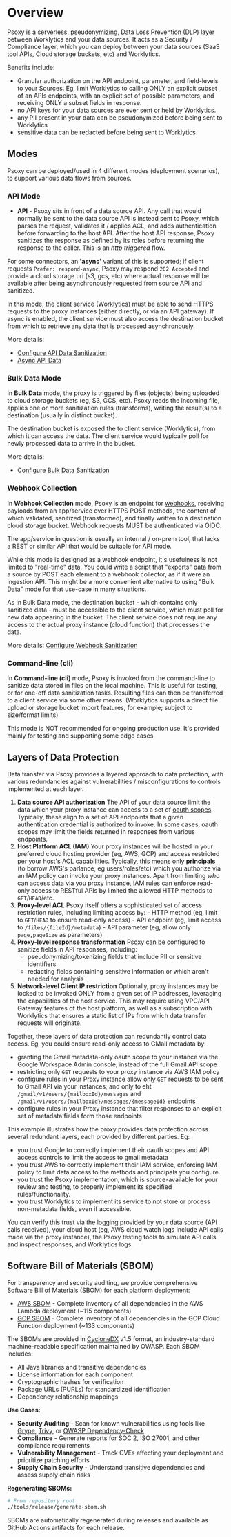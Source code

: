 # Overview

Psoxy is a serverless, pseudonymizing, Data Loss Prevention (DLP) layer between Worklytics and your data sources. It acts as a Security / Compliance layer, which you can deploy between your data sources (SaaS tool APIs, Cloud storage buckets, etc) and Worklytics.

Benefits include:
  - Granular authorization on the API endpoint, parameter, and field-levels to your Sources. Eg, limit Worklytics to calling ONLY an explicit subset of an APIs endpoints, with an explicit set of possible parameters, and receiving ONLY a subset fields in response.
  - no API keys for your data sources are ever sent or held by Worklytics.
  - any PII present in your data can be pseudonymized before being sent to Worklytics
  - sensitive data can be redacted before being sent to Worklytics


## Modes

Psoxy can be deployed/used in 4 different modes (deployment scenarios), to support various data flows from sources.

### API Mode

- **API** - Psoxy sits in front of a data source API. Any call that would normally be sent to the data source API is instead sent to Psoxy, which parses the request, validates it / applies ACL, and adds authentication before forwarding to the host API. After the host API response, Psoxy sanitizes the response as defined by its roles before returning the response to the caller. This is an _http triggered_ flow.

For some connectors, an **'async'** variant of this is supported; if client requests `Prefer: respond-async`, Psoxy may respond `202 Accepted` and provide a cloud storage uri (s3, gcs, etc) where actual response will be available after being asynchronously requested from source API and sanitized.

In this mode, the client service (Worklytics) must be able to send HTTPS requests to the proxy instances (either directly, or via an API gateway). If async is enabled, the client service must also access the destination bucket from which to retrieve any data that is processed asynchronously.

More details:
- [Configure API Data Sanitization](./configuration/api-data-sanitization.md)
- [Async API Data](./configuration/async-api-data.md)

### Bulk Data Mode

In **Bulk Data** mode, the proxy is triggered by files (objects) being uploaded to cloud storage buckets (eg, S3, GCS, etc). Psoxy reads the incoming file, applies one or more sanitization rules (transforms), writing the result(s) to a destination (usually in distinct bucket).

The destination bucket is exposed the to client service (Worklytics), from which it can access the data. The client service would typically poll for newly processed data to arrive in the bucket.

More details:
- [Configure Bulk Data Sanitization](./configuration/bulk-file-sanitization.md)

### Webhook Collection

In **Webhook Collection** mode, Psoxy is an endpoint for [webhooks](https://en.wikipedia.org/wiki/Webhook), receiving payloads from an app/service over HTTPS POST methods, the content of which validated, sanitized (transformed), and finally written to a destination cloud storage bucket. Webhook requests MUST be authenticated via OIDC. 

The app/service in question is usually an internal / on-prem tool, that lacks a REST or similar API that would be suitable for API mode.

While this mode is designed as a webhook endpoint, it's usefulness is not limited to "real-time" data. You could write a script that "exports" data from a source by POST each element to a webhook collector, as if it were an ingestion API. This might be a more convenient alternative to using "Bulk Data" mode for that use-case in many situations.

As in Bulk Data mode, the destination bucket - which contains only sanitized data - must be accessible to the client service, which must poll for new data appearing in the bucket. The client service does not require any access to the actual proxy instance (cloud function) that processes the data.

More details: [Configure Webhook Sanitization](./configuration/webhook-collectors.md)

### Command-line (cli)

In **Command-line (cli)** mode, Psoxy is invoked from the command-line to sanitize data stored in files on the local machine. This is useful for testing, or for one-off data sanitization tasks. Resulting files can then be transferred to a client service via some other means. (Worklytics supports a direct file upload or storage bucket import features, for example; subject to size/format limits) 

This mode is NOT recommended for ongoing production use. It's provided mainly for testing and supporting some edge cases.

## Layers of Data Protection

Data transfer via Psoxy provides a layered approach to data protection, with various redundancies against vulnerabilities / misconfigurations to controls implemented at each layer.

1. **Data source API authorization** The API of your data source limit the data which your proxy instance can access to a set of [oauth scopes](https://oauth.net/2/scope/). Typically, these align to a set of API endpoints that a given authentication credential is authorized to invoke. In some cases, oauth scopes may limit the fields returned in responses from various endpoints.
2. **Host Platform ACL (IAM)**  Your proxy instances will be hosted in your preferred cloud hosting provider (eg, AWS, GCP) and access restricted per your host's ACL capabilities. Typically, this means only **principals** (to borrow AWS's parlance, eg users/roles/etc) which you authorize via an IAM policy can invoke your proxy instances. Apart from limiting *who* can access data via you proxy instance, IAM rules can enforce read-only access to RESTful APIs by limited the allowed HTTP methods to `GET`/`HEAD`/etc.
3. **Proxy-level ACL** Psoxy itself offers a sophisticated set of access restriction rules, including limiting access by:
       - HTTP method (eg, limit to `GET`/`HEAD` to ensure read-only access)
       - API endpoint (eg, limit access to `/files/{fileId}/metadata`)
       - API parameter (eg, allow only `page,pageSize` as parameters)
4. **Proxy-level response transformation** Psoxy can be configured to sanitize fields in API responses, including:
      - pseudonymizing/tokenizing fields that include PII or sensitive identifiers
      - redacting fields containing sensitive information or which aren't needed for analysis
5. **Network-level Client IP restriction** Optionally, proxy instances may be locked to be invoked ONLY from a given set of IP addresses, leveraging the capabilities of the host service. This may require using VPC/API Gateway features of the host platform, as well as a subscription with Worklytics that ensures a static list of IPs from which data transfer requests will originate. 

Together, these layers of data protection can redundantly control data access. Eg, you could ensure read-only access to GMail metadata by:
  - granting the Gmail metadata-only oauth scope to your instance via the Google Workspace Admin console, instead of the full Gmail API scope
  - restricting only `GET` requests to your proxy instance via AWS IAM policy
  - configure rules in your Proxy instance allow only `GET` requests to be sent to Gmail API via your instances; and only to eht `/gmail/v1/users/{mailboxId}/messages` and `/gmail/v1/users/{mailboxId}/messages/{messageId}` endpoints
  - configure rules in your Proxy instance that filter responses to an explicit set of metadata fields form those endpoints

This example illustrates how the proxy provides data protection across several redundant layers, each provided by different parties. Eg:
   - you trust Google to correctly implement their oauth scopes and API access controls to limit the access to gmail metadata
   - you trust AWS to correctly implement their IAM service, enforcing IAM policy to limit data access to the methods and principals you configure.
   - you trust the Psoxy implementation, which is source-available for your review and testing, to properly implement its specified rules/functionality.
   - you trust Worklytics to implement its service to not store or process non-metadata fields, even if accessible.

You can verify this trust via the logging provided by your data source (API calls received), your cloud host (eg, AWS cloud watch logs include API calls made via the proxy instance), the Psoxy testing tools to simulate API calls and inspect responses, and Worklytics logs.

## Software Bill of Materials (SBOM)

For transparency and security auditing, we provide comprehensive Software Bill of Materials (SBOM) for each platform deployment:

- [AWS SBOM](aws/sbom.json) - Complete inventory of all dependencies in the AWS Lambda deployment (~115 components)
- [GCP SBOM](gcp/sbom.json) - Complete inventory of all dependencies in the GCP Cloud Function deployment (~133 components)

The SBOMs are provided in [CycloneDX](https://cyclonedx.org/) v1.5 format, an industry-standard machine-readable specification maintained by OWASP. Each SBOM includes:
- All Java libraries and transitive dependencies
- License information for each component
- Cryptographic hashes for verification
- Package URLs (PURLs) for standardized identification
- Dependency relationship mappings

**Use Cases:**
- **Security Auditing** - Scan for known vulnerabilities using tools like [Grype](https://github.com/anchore/grype), [Trivy](https://github.com/aquasecurity/trivy), or [OWASP Dependency-Check](https://owasp.org/www-project-dependency-check/)
- **Compliance** - Generate reports for SOC 2, ISO 27001, and other compliance requirements
- **Vulnerability Management** - Track CVEs affecting your deployment and prioritize patching efforts
- **Supply Chain Security** - Understand transitive dependencies and assess supply chain risks

**Regenerating SBOMs:**
```bash
# From repository root
./tools/release/generate-sbom.sh
```

SBOMs are automatically regenerated during releases and available as GitHub Actions artifacts for each release.
